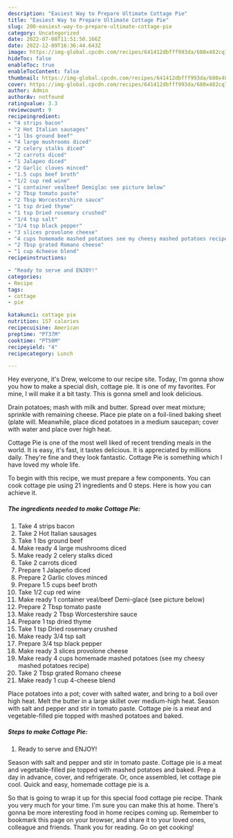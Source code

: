 ```yaml
---
description: "Easiest Way to Prepare Ultimate Cottage Pie"
title: "Easiest Way to Prepare Ultimate Cottage Pie"
slug: 200-easiest-way-to-prepare-ultimate-cottage-pie
category: Uncategorized
date: 2022-07-08T11:51:50.166Z
date: 2022-12-09T16:36:44.643Z
image: https://img-global.cpcdn.com/recipes/641412dbfff993da/680x482cq70/cottage-pie-recipe-main-photo.jpg
hideToc: false
enableToc: true
enableTocContent: false
thumbnail: https://img-global.cpcdn.com/recipes/641412dbfff993da/680x482cq70/cottage-pie-recipe-main-photo.jpg
cover: https://img-global.cpcdn.com/recipes/641412dbfff993da/680x482cq70/cottage-pie-recipe-main-photo.jpg
author: Admin
authorAv: notfound
ratingvalue: 3.3
reviewcount: 9
recipeingredient:
- "4 strips bacon"
- "2 Hot Italian sausages"
- "1 lbs ground beef"
- "4 large mushrooms diced"
- "2 celery stalks diced"
- "2 carrots diced"
- "1 Jalapeo diced"
- "2 Garlic cloves minced"
- "1.5 cups beef broth"
- "1/2 cup red wine"
- "1 container vealbeef Demiglac see picture below"
- "2 Tbsp tomato paste"
- "2 Tbsp Worcestershire sauce"
- "1 tsp dried thyme"
- "1 tsp Dried rosemary crushed"
- "3/4 tsp salt"
- "3/4 tsp black pepper"
- "3 slices provolone cheese"
- "4 cups homemade mashed potatoes see my cheesy mashed potatoes recipe"
- "2 Tbsp grated Romano cheese"
- "1 cup 4cheese blend"
recipeinstructions:

- "Ready to serve and ENJOY!"
categories:
- Recipe
tags:
- cottage
- pie

katakunci: cottage pie 
nutrition: 157 calories
recipecuisine: American
preptime: "PT37M"
cooktime: "PT50M"
recipeyield: "4"
recipecategory: Lunch

---
```



Hey everyone, it's Drew, welcome to our recipe site. Today, I'm gonna show you how to make a special dish, cottage pie. It is one of my favorites. For mine, I will make it a bit tasty. This is gonna smell and look delicious.

Drain potatoes; mash with milk and butter. Spread over meat mixture; sprinkle with remaining cheese. Place pie plate on a foil-lined baking sheet (plate will. Meanwhile, place diced potatoes in a medium saucepan; cover with water and place over high heat.

Cottage Pie is one of the most well liked of recent trending meals in the world. It is easy, it's fast, it tastes delicious. It is appreciated by millions daily. They're fine and they look fantastic. Cottage Pie is something which I have loved my whole life.


To begin with this recipe, we must prepare a few components. You can cook cottage pie using 21 ingredients and 0 steps. Here is how you can achieve it.

<!--inarticleads1-->

##### The ingredients needed to make Cottage Pie:

1. Take 4 strips bacon
1. Take 2 Hot Italian sausages
1. Take 1 lbs ground beef
1. Make ready 4 large mushrooms diced
1. Make ready 2 celery stalks diced
1. Take 2 carrots diced
1. Prepare 1 Jalapeño diced
1. Prepare 2 Garlic cloves minced
1. Prepare 1.5 cups beef broth
1. Take 1/2 cup red wine
1. Make ready 1 container veal/beef Demi-glacé (see picture below)
1. Prepare 2 Tbsp tomato paste
1. Make ready 2 Tbsp Worcestershire sauce
1. Prepare 1 tsp dried thyme
1. Take 1 tsp Dried rosemary crushed
1. Make ready 3/4 tsp salt
1. Prepare 3/4 tsp black pepper
1. Make ready 3 slices provolone cheese
1. Make ready 4 cups homemade mashed potatoes (see my cheesy mashed potatoes recipe)
1. Take 2 Tbsp grated Romano cheese
1. Make ready 1 cup 4-cheese blend


Place potatoes into a pot; cover with salted water, and bring to a boil over high heat. Melt the butter in a large skillet over medium-high heat. Season with salt and pepper and stir in tomato paste. Cottage pie is a meat and vegetable-filled pie topped with mashed potatoes and baked. 

<!--inarticleads2-->

##### Steps to make Cottage Pie:


1. Ready to serve and ENJOY!

Season with salt and pepper and stir in tomato paste. Cottage pie is a meat and vegetable-filled pie topped with mashed potatoes and baked. Prep a day in advance, cover, and refrigerate. Or, once assembled, let cottage pie cool. Quick and easy, homemade cottage pie is a. 

So that is going to wrap it up for this special food cottage pie recipe. Thank you very much for your time. I'm sure you can make this at home. There's gonna be more interesting food in home recipes coming up. Remember to bookmark this page on your browser, and share it to your loved ones, colleague and friends. Thank you for reading. Go on get cooking!
